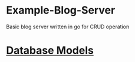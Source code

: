 # Example-Blog-Server

Basic blog server written in go for CRUD operation

# [Database Models](./model/readme.md)
